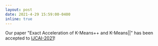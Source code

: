 ```yaml
---
layout: post
date: 2021-4-29 15:59:00-0400
inline: true
---
```

Our paper "Exact Acceleration of K-Means++ and K-Means||" has been accepted to [IJCAI-2021](https://ijcai-21.org/)!

